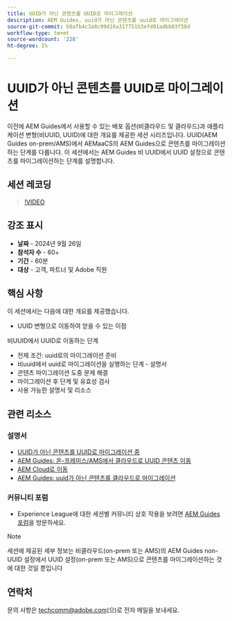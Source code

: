 ```yaml
---
title: UUID가 아닌 콘텐츠를 UUID로 마이그레이션
description: AEM Guides, uuid가 아닌 콘텐츠를 uuid로 마이그레이션
source-git-commit: b8afb4c3a8c99d16a317751b3efd91adbb03f58d
workflow-type: tm+mt
source-wordcount: '228'
ht-degree: 1%

---
```


# UUID가 아닌 콘텐츠를 UUID로 마이그레이션

이전에 AEM Guides에서 사용할 수 있는 배포 옵션(비클라우드 및 클라우드)과 애플리케이션 변형(비UUID, UUID)에 대한 개요를 제공한 세션 시리즈입니다.
UUID(AEM Guides on-prem/AMS)에서 AEMaaCS의 AEM Guides으로 콘텐츠를 마이그레이션하는 단계를 다룹니다.
이 세션에서는 AEM Guides 비 UUID에서 UUID 설정으로 콘텐츠를 마이그레이션하는 단계를 설명합니다.


## 세션 레코딩

>[!VIDEO](https://video.tv.adobe.com/v/3434807/uuid-migration-content-migration-guides-migration?quality=12&learn=on)


## 강조 표시

- **날짜** - 2024년 9월 26일
- **참석자 수** - 60+
- **기간** - 60분
- **대상** - 고객, 파트너 및 Adobe 직원


## 핵심 사항

이 세션에서는 다음에 대한 개요를 제공했습니다.
- UUID 변형으로 이동하여 얻을 수 있는 이점

비UUID에서 UUID로 이동하는 단계
- 전제 조건: uuid로의 마이그레이션 준비
- 비uuid에서 uuid로 마이그레이션을 실행하는 단계 - 설명서
- 콘텐츠 마이그레이션 도중 문제 해결
- 마이그레이션 후 단계 및 유효성 검사
- 사용 가능한 설명서 및 리소스



## 관련 리소스

### 설명서

- [UUID가 아닌 콘텐츠를 UUID로 마이그레이션 중](https://experienceleague.adobe.com/ko/docs/experience-manager-guides/using/install-guide/on-prem-ig/content-migration/migration-process/migrate-non-uuid-uuid)
- [AEM Guides: 온-프레미스/AMS에서 클라우드로 UUID 콘텐츠 이동](../../cs-install-guide/migrate-on-premise-content-cloud.md)
- [AEM Cloud로 이동](https://experienceleague.adobe.com/ko/docs/experience-manager-cloud-service/content/migration-journey/getting-started)
- [AEM Guides: uuid가 아닌 콘텐츠를 클라우드로 마이그레이션](../../install-guide/migrate-uuid-non-uuid.md)

### 커뮤니티 포럼

- Experience League에 대한 세션별 커뮤니티 상호 작용을 보려면 [AEM Guides 포럼](https://experienceleaguecommunities.adobe.com/t5/experience-manager-guides/bd-p/xml-documentation-discussions?profile.language=ko)을 방문하세요.


>[!NOTE]
>
> 세션에 제공된 세부 정보는 비클라우드(on-prem 또는 AMS)의 AEM Guides non-UUID 설정에서 UUID 설정(on-prem 또는 AMS)으로 콘텐츠를 마이그레이션하는 것에 대한 것일 뿐입니다



## 연락처

문의 사항은 <techcomm@adobe.com>(으)로 전자 메일을 보내세요.
